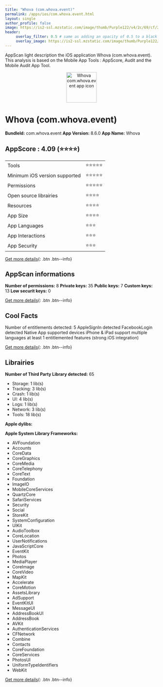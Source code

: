 ```yaml
---
title: "Whova (com.whova.event)"
permalink: /apps/ios/com.whova.event.html
layout: single
author_profile: false
image: https://is2-ssl.mzstatic.com/image/thumb/Purple122/v4/2c/69/cf/2c69cf15-6e31-ee6d-b3ea-741eba9d3362/AppIcon-1x_U007emarketing-0-7-0-85-220.png/512x512bb.jpg
header: 
     overlay_filter: 0.5 # same as adding an opacity of 0.5 to a black background
     overlay_image: https://is2-ssl.mzstatic.com/image/thumb/Purple122/v4/2c/69/cf/2c69cf15-6e31-ee6d-b3ea-741eba9d3362/AppIcon-1x_U007emarketing-0-7-0-85-220.png/512x512bb.jpg
---
```

AppScan light description the iOS application Whova (com.whova.event). This analysis is based on the Mobile App Tools : AppScore, Audit and the Mobile Audit App Tool.

  
  
<div style="text-align: center;"><img src="https://is2-ssl.mzstatic.com/image/thumb/Purple122/v4/2c/69/cf/2c69cf15-6e31-ee6d-b3ea-741eba9d3362/AppIcon-1x_U007emarketing-0-7-0-85-220.png/512x512bb.jpg" width="100" height="100" alt="Whova com.whova.event app icon"></div>  
  
# Whova (com.whova.event)

**BundleId:** com.whova.event
**App Version:** 8.6.0
**App Name:** Whova


## AppScore : 4.09 (⭐️⭐️⭐️⭐️) 

<table>
<tr><td> Tools </td><td> ⭐️⭐️⭐️⭐️⭐️ </td></tr>
<tr><td> Minimum iOS version supported </td><td> ⭐️⭐️⭐️⭐️⭐️ </td></tr>
<tr><td> Permissions </td><td> ⭐️⭐️⭐️⭐️⭐️ </td></tr>
<tr><td> Open source librairies </td><td> ⭐️⭐️⭐️⭐️ </td></tr>
<tr><td> Resources </td><td> ⭐️⭐️⭐️⭐️ </td></tr>
<tr><td> App Size </td><td> ⭐️⭐️⭐️⭐️ </td></tr>
<tr><td> App Languages </td><td> ⭐️⭐️⭐️ </td></tr>
<tr><td> App Interactions </td><td> ⭐️⭐️⭐️ </td></tr>
<tr><td> App Security </td><td> ⭐️⭐️⭐️ </td></tr>
</table>

[Get more details](/pricing.html){: .btn .btn--info}  
  
## AppScan informations 

**Number of permissions:** 8
**Private keys:** 35
**Public keys:** 7
**Custom keys:** 13
**Low securit keys:** 0
  
[Get more details](/pricing.html){: .btn .btn--info}

## Cool Facts

Number of entitlements detected: 5
AppleSignIn detected
FacebookLogin detected
Native App
supported devices iPhone & iPad
support multiple languages
at least 1 entitlemented features (strong iOS integration)
  
[Get more details](/pricing.html){: .btn .btn--info}

## Librairies 
**Number of Third Party Library detected:** 65
- Storage: 1 lib(s)
- Tracking: 3 lib(s)
- Crash: 1 lib(s)
- UI: 4 lib(s)
- Logs: 1 lib(s)
- Network: 3 lib(s)
- Tools: 18 lib(s)

**Apple dylibs:**


**Apple System Library Frameworks:**
- AVFoundation
- Accounts
- CoreData
- CoreGraphics
- CoreMedia
- CoreTelephony
- CoreText
- Foundation
- ImageIO
- MobileCoreServices
- QuartzCore
- SafariServices
- Security
- Social
- StoreKit
- SystemConfiguration
- UIKit
- AudioToolbox
- CoreLocation
- UserNotifications
- JavaScriptCore
- EventKit
- Photos
- MediaPlayer
- CoreImage
- CoreVideo
- MapKit
- Accelerate
- CoreMotion
- AssetsLibrary
- AdSupport
- EventKitUI
- MessageUI
- AddressBookUI
- AddressBook
- AVKit
- AuthenticationServices
- CFNetwork
- Combine
- Contacts
- CoreFoundation
- CoreServices
- PhotosUI
- UniformTypeIdentifiers
- WebKit


  
[Get more details](/pricing.html){: .btn .btn--info}

